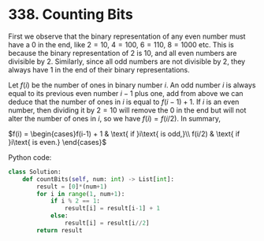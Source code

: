 # 338. Counting Bits

First we observe that the binary representation of any even number must have a $0$ in the end, like $2=10$, $4=100$, $6=110$, $8=1000$ etc. This is because the binary representation of $2$ is $10$, and all even numbers are divisible by $2$. Similarly, since all odd numbers are not divisible by $2$, they always have $1$ in the end of their binary representations.

Let $f(i)$ be the number of ones in binary number $i$. An odd number $i$ is always equal to its previous even number $i-1$ plus one, add from above we can deduce that the number of ones in $i$ is equal to $f(i-1)+1$. If $i$ is an even number, then dividing it by $2=10$ will remove the $0$ in the end but will not alter the number of ones in $i$, so we have $f(i) = f(i/2)$. In summary,

$f(i) = \begin{cases}f(i-1) + 1 & \text{ if }i\text{ is odd,}\\ f(i/2) & \text{ if }i\text{ is even.} \end{cases}$

Python code:

```python
class Solution:
    def countBits(self, num: int) -> List[int]:
        result = [0]*(num+1)
        for i in range(1, num+1):
            if i % 2 == 1:
                result[i] = result[i-1] + 1
            else:
                result[i] = result[i//2]
        return result
```
